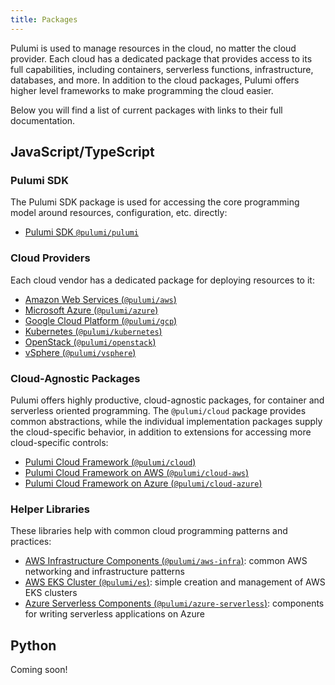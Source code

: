 ```yaml
---
title: Packages
---
```


Pulumi is used to manage resources in the cloud, no matter the cloud provider.  Each cloud has a dedicated package that
provides access to its full capabilities, including containers, serverless functions, infrastructure, databases, and
more.  In addition to the cloud packages, Pulumi offers higher level frameworks to make programming the cloud easier.

Below you will find a list of current packages with links to their full documentation.

## JavaScript/TypeScript

### Pulumi SDK

The Pulumi SDK package is used for accessing the core programming model around resources, configuration, etc. directly:

* [Pulumi SDK `@pulumi/pulumi`](nodejs/@pulumi/pulumi)

### Cloud Providers

Each cloud vendor has a dedicated package for deploying resources to it:

* [Amazon Web Services (`@pulumi/aws`)](nodejs/@pulumi/aws)
* [Microsoft Azure (`@pulumi/azure`)](nodejs/@pulumi/azure)
* [Google Cloud Platform (`@pulumi/gcp`)](nodejs/@pulumi/gcp)
* [Kubernetes (`@pulumi/kubernetes`)](nodejs/@pulumi/kubernetes)
* [OpenStack (`@pulumi/openstack`)](nodejs/@pulumi/openstack)
* [vSphere (`@pulumi/vsphere`)](nodejs/@pulumi/vsphere)

### Cloud-Agnostic Packages

Pulumi offers highly productive, cloud-agnostic packages, for container and serverless oriented programming.  The
`@pulumi/cloud` package provides common abstractions, while the individual implementation packages supply the
cloud-specific behavior, in addition to extensions for accessing more cloud-specific controls:

* [Pulumi Cloud Framework (`@pulumi/cloud`)](nodejs/@pulumi/cloud)
* [Pulumi Cloud Framework on AWS (`@pulumi/cloud-aws`)](nodejs/@pulumi/cloud-aws)
* [Pulumi Cloud Framework on Azure (`@pulumi/cloud-azure`)](nodejs/@pulumi/cloud-azure)

### Helper Libraries

These libraries help with common cloud programming patterns and practices:

* [AWS Infrastructure Components (`@pulumi/aws-infra`)](nodejs/@pulumi/aws-infra): common AWS networking and
  infrastructure patterns
* [AWS EKS Cluster (`@pulumi/es`)](nodejs/@pulumi/eks): simple creation and management of AWS EKS clusters
* [Azure Serverless Components (`@pulumi/azure-serverless`)](nodejs/@pulumi/azure-serverless): components for writing
  serverless applications on Azure


## Python

Coming soon!
